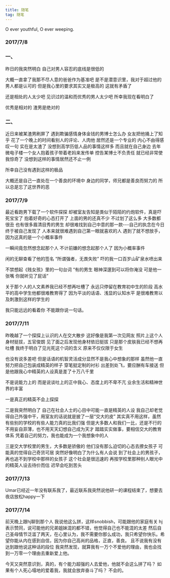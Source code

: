 ```yaml
---
title: 随笔
tag: 随笔
---
```

O ever youthful, O ever weeping.
<!-- more -->
### 2017/7/8 
### 一、	
昨日的我突然明白
自己对男人容忍的底线是很低的

大概一直拿了我那不尽人意的爸爸作为基准吧
是不是潜意识里，我对于超过他的男人都是认可的
但是我心里的要求其实又是极高的
这就有矛盾了

还是相处的人太少吧
见识过的温和而优秀的男人太少吧
所幸我现在看明白了

优秀是相对的
渣男是绝对的

### 二、
近日来被某渣男刷屏了
遇到欺骗感情身体金钱的男博士怎么办
女友把他捅上了知乎
花了一个晚上的时间看别人的评论、人肉他
居然还是一个专业的
内心不由得感叹一句
实在是太渣了
没想到高学历低人品的事情这样多
而且就在自己身边
去年微电子楼一个女人抱着孩子带着老妈来发传单
控告某博士不负责任
就已经非常使我惊奇了
没想到这样的事情居然还不止一例

所幸自己没有遇到这样的极品

大概还是自己一直处在一个善良的环境中
身边的同学，师兄都是善良而努力的
所以总是忘了这世界的恶

### 2017/7/9
最近看跑男下载了一个软件探探
却被室友告知是类似于陌陌的约炮软件，真是吓死宝宝了
抱着好奇的心态打开了
上面的男的还真不少
不过划了这么多
大多数都很丑
也有很多眉清目秀的男生
却很难找到自己中意的那一款---自己的执念在今日终于被自己发现了
人本来就很难遇到自己第一眼就喜欢的人
遇到了就不想放手，因为这真的是一个小概率事件

一瞬间竟忽然想念起那个人
不计前嫌的想念起那个人了
因为小概率事件

闲的无聊查看了他的签名
“所谓强者，无畏失败”
吓的我一口百岁山矿泉水喷出来

不禁想起《贱女孩》里的一句台词
“有的男生
眼神深邃到可以将你淹没
可是他一张嘴
你就听见了屁话”

关于那个人的人文素养我已经不想再吐槽了
永远只停留在教育初中生的阶段
高水平的高中学生他都很难教育得了
因为平淡的话语、浅显的认知水平
是很难教育以及刺激到这样的学生的

我只能远远的看着你
不能跟你说一句话。

### 2017/7/11
昨晚越了一个探探上认识的人在交大散步
这好像是我第一次见网友
照片上这个人身材挺拔，五官俊朗
见了面之后发现他身材依旧挺拔
只是那个皮肤我已经不想再吐槽
我终于明白了见光死这个词的含义
原来不仅仅限于女生

也没有说多差吧
但是话语的机智灵活成分显然不是我心中想象的那样
虽然他一直努力把自己包装成精英的样子
穿笔挺定制的衬衫
出差到处飞，要应酬有车接送
但是他跟我心中精英的人设真是差了十万八千里

不是说能力上的
而是说谈吐上的正中我心、态度上的不卑不亢
业余生活和精神世界的丰富

一是真正的精英不会上探探

二是我突然明白了
自己在社会人士的心目中可能一直是精英的人设
我自己却老觉得自己外强中干，用室友的话说就是披了一层“交大的皮”
其实真不用这样，虽然有些别的学校的有些人能力真的比我们强
但是大多数人和我们一比，还是不行的
不用妄自菲薄，也不用天天幻想自己成为天才
踏踏实实做事，要相信交大的教育体系
凭着自己的努力，我也能成为一个我想象中的人

三是交大学校里的男生，大多数是骄傲的
他们没有那么迫切的心态去撩女孩子
可能真的觉得自己奇货可居
突然好像明白了为什么有人会说
到了社会上的男孩子，再也追不到学校中那样的女孩子
这个社会是很迅速的
再按学校里那种别人眼光中的精英人设去待价而估
迟早会吃到苦头

### 2017/7/13
Umar已经近一年没有联系我了，最近联系我突然说他研一的课程结束了，想要去夜店放松happy一下

### 2017/7/14
前天晚上跟hj聊到那个人
我说他这么拼，这样snobbish，可能跟他的家庭有关
hj表示赞同，说可能他的兄弟姐妹混的都不错，他觉得自己也不能混的太差
然后自己圣母情节泛滥了两天，在心里认为，我不需要你那么成功，我只希望你快乐。希望你能从内在感到自信，因为你自己高尚的品格，正直，善良。
且不说我有没有达到跟他说这种话的段位
我突然发现，就算我有一万个不爱他的理由，我也会找到一万零一个理由去重新爱上他。

今天又突然意识到，真的，有个能力超强的人去爱他，他就不会这么拼了吗？
如果有个人死心塌地的爱着我，我就会放弃奋斗了吗？
不会的。











	






